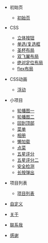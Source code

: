 - 初始页
	* [初始页](/)
- CSS 
	* [立体按钮](documents/CSS/solid-button)
	* [单选/复选框](documents/CSS/checkbox)
	* [圣杯布局](documents/CSS/holy-grail-layout)
	* [双飞翼布局](documents/CSS/double-wing-layout)
	* [绝对定位布局](documents/CSS/absolute-layout)
	* [flex布局](documents/CSS/flex-layout)
- CSS动画
    * [浮动](documents/CSS-animation/fudong)
- 小项目
    * [轮播图一](documents/demo/carousel)
    * [轮播图二](documents/demo/seamless-carousel)
    * [回到顶部](documents/demo/toTop)
    * [菜单](documents/demo/nav)
    * [相册](documents/demo/gallery)
    * [懒加载](documents/demo/lazyload)
    * [点菜](documents/demo/menu)
    * [五星评分](documents/demo/star)
    * [五星评分二](documents/demo/star2)
    * [安全检测](documents/demo/detection)
    * [长按弹出](documents/demo/chat)
- 项目列表
	* [项目列表](gallery/)
		
- [自定义](custom/)
- [关于](about/)	
- [联系我](contact/)  
- [感谢](Thanks/)
